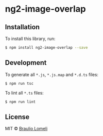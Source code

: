 # ng2-image-overlap

## Installation

To install this library, run:

```bash
$ npm install ng2-image-overlap --save
```

## Development

To generate all `*.js`, `*.js.map` and `*.d.ts` files:

```bash
$ npm run tsc
```

To lint all `*.ts` files:

```bash
$ npm run lint
```

## License

MIT © [Braulio Lomeli](brauliolomeli@gmail.com)
